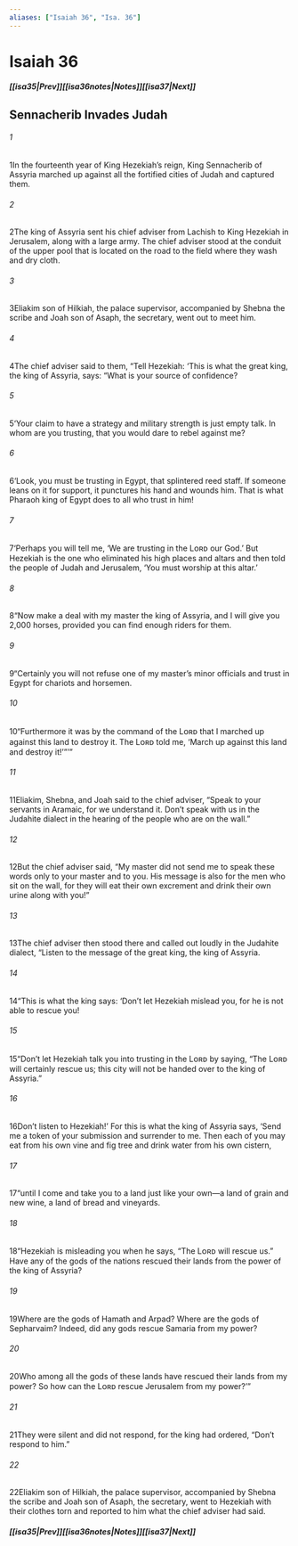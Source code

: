 ```yaml
---
aliases: ["Isaiah 36", "Isa. 36"]
---
```

# Isaiah 36
##### <span class=arrow-left></span>[[isa35|Prev]]<span class=navigation-separator></span>[[isa36notes|Notes]]<span class=navigation-separator></span>[[isa37|Next]]<span class=arrow-right></span>
## Sennacherib Invades Judah
###### 1
<span class=verse-first>1</span>In the fourteenth year of King Hezekiah’s reign, King Sennacherib of Assyria marched up against all the fortified cities of Judah and captured them.
###### 2
<span class=verse-body>2</span>The king of Assyria sent his chief adviser from Lachish to King Hezekiah in Jerusalem, along with a large army. The chief adviser stood at the conduit of the upper pool that is located on the road to the field where they wash and dry cloth.
###### 3
<span class=verse-body>3</span>Eliakim son of Hilkiah, the palace supervisor, accompanied by Shebna the scribe and Joah son of Asaph, the secretary, went out to meet him.
<div class=paragraph-break></div>

###### 4
<span class=verse-first>4</span>The chief adviser said to them, “Tell Hezekiah: ‘This is what the great king, the king of Assyria, says: “What is your source of confidence?
###### 5
<span class=verse-body>5</span>‘Your claim to have a strategy and military strength is just empty talk. In whom are you trusting, that you would dare to rebel against me?
###### 6
<span class=verse-body>6</span>‘Look, you must be trusting in Egypt, that splintered reed staff. If someone leans on it for support, it punctures his hand and wounds him. That is what Pharaoh king of Egypt does to all who trust in him!
###### 7
<span class=verse-body>7</span>‘Perhaps you will tell me, ‘We are trusting in the Lᴏʀᴅ our God.’ But Hezekiah is the one who eliminated his high places and altars and then told the people of Judah and Jerusalem, ‘You must worship at this altar.’
###### 8
<span class=verse-body>8</span>“Now make a deal with my master the king of Assyria, and I will give you 2,000 horses, provided you can find enough riders for them.
###### 9
<span class=verse-body>9</span>“Certainly you will not refuse one of my master’s minor officials and trust in Egypt for chariots and horsemen.
###### 10
<span class=verse-body>10</span>“Furthermore it was by the command of the Lᴏʀᴅ that I marched up against this land to destroy it. The Lᴏʀᴅ told me, ‘March up against this land and destroy it!’”’”
<div class=paragraph-break></div>

###### 11
<span class=verse-first>11</span>Eliakim, Shebna, and Joah said to the chief adviser, “Speak to your servants in Aramaic, for we understand it. Don’t speak with us in the Judahite dialect in the hearing of the people who are on the wall.”
###### 12
<span class=verse-body>12</span>But the chief adviser said, “My master did not send me to speak these words only to your master and to you. His message is also for the men who sit on the wall, for they will eat their own excrement and drink their own urine along with you!”
<div class=paragraph-break></div>

###### 13
<span class=verse-first>13</span>The chief adviser then stood there and called out loudly in the Judahite dialect, “Listen to the message of the great king, the king of Assyria.
###### 14
<span class=verse-body>14</span>“This is what the king says: ‘Don’t let Hezekiah mislead you, for he is not able to rescue you!
###### 15
<span class=verse-body>15</span>“Don’t let Hezekiah talk you into trusting in the Lᴏʀᴅ by saying, “The Lᴏʀᴅ will certainly rescue us; this city will not be handed over to the king of Assyria.”
###### 16
<span class=verse-body>16</span>Don’t listen to Hezekiah!’ For this is what the king of Assyria says, ‘Send me a token of your submission and surrender to me. Then each of you may eat from his own vine and fig tree and drink water from his own cistern,
###### 17
<span class=verse-body>17</span>“until I come and take you to a land just like your own—a land of grain and new wine, a land of bread and vineyards.
###### 18
<span class=verse-body>18</span>“Hezekiah is misleading you when he says, “The Lᴏʀᴅ will rescue us.” Have any of the gods of the nations rescued their lands from the power of the king of Assyria?
###### 19
<span class=verse-body>19</span>Where are the gods of Hamath and Arpad? Where are the gods of Sepharvaim? Indeed, did any gods rescue Samaria from my power?
###### 20
<span class=verse-body>20</span>Who among all the gods of these lands have rescued their lands from my power? So how can the Lᴏʀᴅ rescue Jerusalem from my power?’”
<div class=paragraph-break></div>

###### 21
<span class=verse-first>21</span>They were silent and did not respond, for the king had ordered, “Don’t respond to him.”
###### 22
<span class=verse-body>22</span>Eliakim son of Hilkiah, the palace supervisor, accompanied by Shebna the scribe and Joah son of Asaph, the secretary, went to Hezekiah with their clothes torn and reported to him what the chief adviser had said.
##### <span class=arrow-left></span>[[isa35|Prev]]<span class=navigation-separator></span>[[isa36notes|Notes]]<span class=navigation-separator></span>[[isa37|Next]]<span class=arrow-right></span>